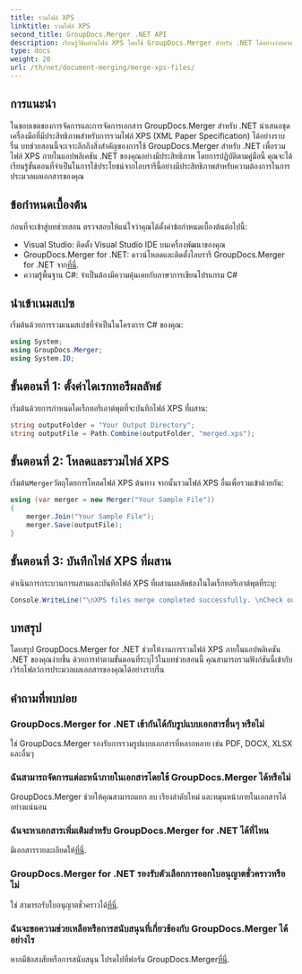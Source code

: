 ```yaml
---
title: รวมไฟล์ XPS
linktitle: รวมไฟล์ XPS
second_title: GroupDocs.Merger .NET API
description: เรียนรู้วิธีผสานไฟล์ XPS โดยใช้ GroupDocs.Merger สำหรับ .NET ได้อย่างง่ายดาย ลดความซับซ้อนในการประมวลผลเอกสารในแอปพลิเคชัน .NET ของคุณ
type: docs
weight: 20
url: /th/net/document-merging/merge-xps-files/
---
```

## การแนะนำ
ในขอบเขตของการจัดการและการจัดการเอกสาร GroupDocs.Merger สำหรับ .NET นำเสนอชุดเครื่องมือที่มีประสิทธิภาพสำหรับการรวมไฟล์ XPS (XML Paper Specification) ได้อย่างราบรื่น บทช่วยสอนนี้จะเจาะลึกถึงสิ่งสำคัญของการใช้ GroupDocs.Merger สำหรับ .NET เพื่อรวมไฟล์ XPS ภายในแอปพลิเคชัน .NET ของคุณอย่างมีประสิทธิภาพ โดยการปฏิบัติตามคู่มือนี้ คุณจะได้เรียนรู้ขั้นตอนที่จำเป็นในการใช้ประโยชน์จากไลบรารีนี้อย่างมีประสิทธิภาพสำหรับความต้องการในการประมวลผลเอกสารของคุณ
## ข้อกำหนดเบื้องต้น
ก่อนที่จะเข้าสู่บทช่วยสอน ตรวจสอบให้แน่ใจว่าคุณได้ตั้งค่าข้อกำหนดเบื้องต้นต่อไปนี้:
- Visual Studio: ติดตั้ง Visual Studio IDE บนเครื่องพัฒนาของคุณ
-  GroupDocs.Merger for .NET: ดาวน์โหลดและติดตั้งไลบรารี GroupDocs.Merger for .NET จาก[ที่นี่](https://releases.groupdocs.com/merger/net/).
- ความรู้พื้นฐาน C#: จำเป็นต้องมีความคุ้นเคยกับภาษาการเขียนโปรแกรม C#

## นำเข้าเนมสเปซ
เริ่มต้นด้วยการรวมเนมสเปซที่จำเป็นในโครงการ C# ของคุณ:
```csharp
using System; 
using GroupDocs.Merger;
using System.IO;
```
## ขั้นตอนที่ 1: ตั้งค่าไดเรกทอรีผลลัพธ์
เริ่มต้นด้วยการกำหนดไดเร็กทอรีเอาต์พุตที่จะบันทึกไฟล์ XPS ที่ผสาน:
```csharp
string outputFolder = "Your Output Directory";
string outputFile = Path.Combine(outputFolder, "merged.xps");
```
## ขั้นตอนที่ 2: โหลดและรวมไฟล์ XPS
 เริ่มต้น`Merger`วัตถุโดยการโหลดไฟล์ XPS ต้นทาง จากนั้นรวมไฟล์ XPS อื่นเพื่อรวมเข้าด้วยกัน:
```csharp
using (var merger = new Merger("Your Sample File"))
{
    merger.Join("Your Sample File");
    merger.Save(outputFile);
}
```
## ขั้นตอนที่ 3: บันทึกไฟล์ XPS ที่ผสาน
ดำเนินการกระบวนการผสานและบันทึกไฟล์ XPS ที่ผสานผลลัพธ์ลงในไดเร็กทอรีเอาต์พุตที่ระบุ:
```csharp
Console.WriteLine("\nXPS files merge completed successfully. \nCheck output in {0}", outputFolder);
```

## บทสรุป
โดยสรุป GroupDocs.Merger for .NET ช่วยให้งานการรวมไฟล์ XPS ภายในแอปพลิเคชัน .NET ของคุณง่ายขึ้น ด้วยการทำตามขั้นตอนที่ระบุไว้ในบทช่วยสอนนี้ คุณสามารถรวมฟังก์ชันนี้เข้ากับเวิร์กโฟลว์การประมวลผลเอกสารของคุณได้อย่างราบรื่น

## คำถามที่พบบ่อย
### GroupDocs.Merger for .NET เข้ากันได้กับรูปแบบเอกสารอื่นๆ หรือไม่
ใช่ GroupDocs.Merger รองรับการรวมรูปแบบเอกสารที่หลากหลาย เช่น PDF, DOCX, XLSX และอื่นๆ
### ฉันสามารถจัดการแต่ละหน้าภายในเอกสารโดยใช้ GroupDocs.Merger ได้หรือไม่
GroupDocs.Merger ช่วยให้คุณสามารถแยก ลบ เรียงลำดับใหม่ และหมุนหน้าภายในเอกสารได้อย่างแน่นอน
### ฉันจะหาเอกสารเพิ่มเติมสำหรับ GroupDocs.Merger for .NET ได้ที่ไหน
 มีเอกสารรายละเอียดให้[ที่นี่](https://reference.groupdocs.com/merger/net/).
### GroupDocs.Merger for .NET รองรับตัวเลือกการออกใบอนุญาตชั่วคราวหรือไม่
 ใช่ สามารถรับใบอนุญาตชั่วคราวได้[ที่นี่](https://purchase.groupdocs.com/temporary-license/).
### ฉันจะขอความช่วยเหลือหรือการสนับสนุนที่เกี่ยวข้องกับ GroupDocs.Merger ได้อย่างไร
 หากมีข้อสงสัยหรือการสนับสนุน โปรดไปที่ฟอรัม GroupDocs.Merger[ที่นี่](https://forum.groupdocs.com/c/merger/32).
